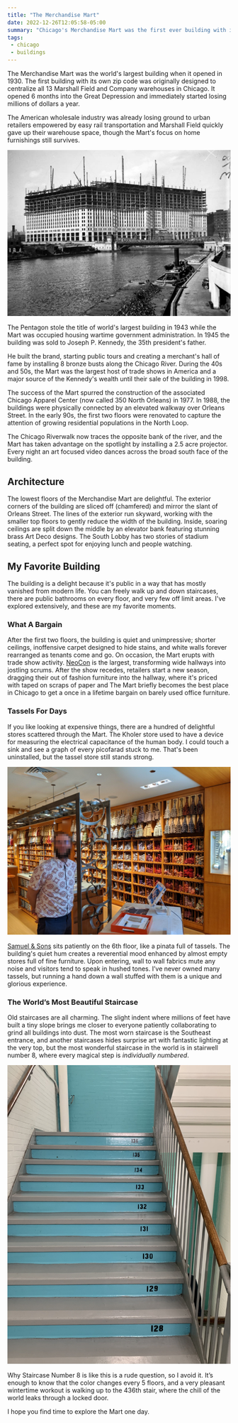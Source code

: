 ```yaml
---
title: "The Merchandise Mart"
date: 2022-12-26T12:05:58-05:00
summary: "Chicago's Merchandise Mart was the first ever building with its own zip code. It holds wondrous secrets, like a magnificent tassel store and the most beautiful staircase in the world."
tags: 
 - chicago
 - buildings
---
```


The Merchandise Mart was the world's largest building when it opened in 1930. The first building with its own zip code was originally designed to centralize all 13 Marshall Field and Company warehouses in Chicago. It opened 6 months into the Great Depression and immediately started losing millions of dollars a year. 

The American wholesale industry was already losing ground to urban retailers empowered by easy rail transportation and Marshall Field quickly gave up their warehouse space, though the Mart's focus on home furnishings still survives.

![Merchandise Mart Under Construction](Construction_Of_Merch_Mart.jpg)

The Pentagon stole the title of world's largest building in 1943 while the Mart was occupied housing wartime government administration. In 1945 the building was sold to Joseph P. Kennedy, the 35th president's father. 

He built the brand, starting public tours and creating a merchant's hall of fame by installing 8 bronze busts along the Chicago River. During the 40s and 50s, the Mart was the largest host of trade shows in America and a major source of the Kennedy's wealth until their sale of the building in 1998.

The success of the Mart spurred the construction of the associated Chicago Apparel Center (now called 350 North Orleans) in 1977. In 1988, the buildings were physically connected by an elevated walkway over Orleans Street. In the early 90s, the first two floors were renovated to capture the attention of growing residential populations in the North Loop.

The Chicago Riverwalk now traces the opposite bank of the river, and the Mart has taken advantage on the spotlight by installing a 2.5 acre projector. Every night an art focused video dances across the broad south face of the building.

## Architecture

The lowest floors of the Merchandise Mart are delightful. The exterior corners of the building are sliced off (chamfered) and mirror the slant of Orleans Street. The lines of the exterior run skyward, working with the smaller top floors to gently reduce the width of the building. Inside, soaring ceilings are split down the middle by an elevator bank featuring stunning brass Art Deco designs. The South Lobby has two stories of stadium seating, a perfect spot for enjoying lunch and people watching. 

## My Favorite Building
The building is a delight because it's public in a way that has mostly vanished from modern life. You can freely walk up and down staircases, there are public bathrooms on every floor, and very few off limit areas. I've explored extensively, and these are my favorite moments.

### What A Bargain
After the first two floors, the building is quiet and unimpressive; shorter ceilings, inoffensive carpet designed to hide stains, and white walls forever rearranged as tenants come and go. On occasion, the Mart erupts with trade show activity. [NeoCon](https://neocon.com) is the largest, transforming wide hallways into jostling scrums. After the show recedes, retailers start a new season, dragging their out of fashion furniture into the hallway, where it's priced with taped on scraps of paper and The Mart briefly becomes the best place in Chicago to get a once in a lifetime bargain on barely used office furniture.

### Tassels For Days
If you like looking at expensive things, there are a hundred of delightful stores scattered through the Mart. The Kholer store used to have a device for measuring the electrical capacitance of the human body. I could touch a sink and see a graph of every picofarad stuck to me. That's been uninstalled, but the tassel store still stands strong.

![Exploring the tassels, borders, braids, fringes and more](Visiting_The_Tassel_Store.jpg)

[Samuel & Sons](https://samuelandsons.com/) sits patiently on the 6th floor, like a pinata full of tassels. The building's quiet hum creates a reverential mood enhanced by almost empty stores full of fine furniture. Upon entering, wall to wall fabrics mute any noise and visitors tend to speak in hushed tones. I’ve never owned many tassels, but running a hand down a wall stuffed with them is a unique and glorious experience.

### The World’s Most Beautiful Staircase

Old staircases are all charming. The slight indent where millions of feet have built a tiny slope brings me closer to everyone patiently collaborating to grind all buildings into dust. The most worn staircase is the Southeast entrance, and another staircases hides surprise art with fantastic lighting at the very top, but the most wonderful staircase in the world is in stairwell number 8, where every magical step is *individually numbered*.

![The most beautiful staircase in the world](Numbered_Staircase_Number_Eight.jpg)

Why Staircase Number 8 is like this is a rude question, so I avoid it. It’s enough to know that the color changes every 5 floors, and a very pleasant wintertime workout is walking up to the 436th stair, where the chill of the world leaks through a locked door.

I hope you find time to explore the Mart one day.